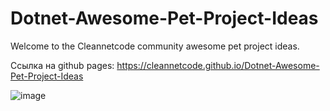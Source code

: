# Dotnet-Awesome-Pet-Project-Ideas
Welcome to the Cleannetcode community awesome pet project ideas.

Ссылка на github pages: https://cleannetcode.github.io/Dotnet-Awesome-Pet-Project-Ideas

![image](https://user-images.githubusercontent.com/17434920/225848312-a0541710-e988-4776-afa1-900cc07c36c6.png)


